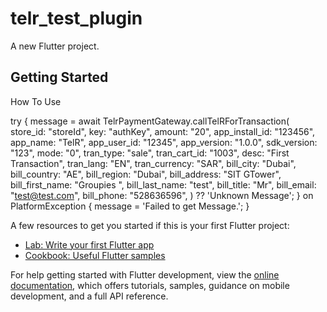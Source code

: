 # telr_test_plugin

A new Flutter project.

## Getting Started

How To Use

 try {
                  message  =
                      await TelrPaymentGateway.callTelRForTransaction(
                        store_id: "storeId",
                        key: "authKey",
                        amount: "20",
                        app_install_id: "123456",
                        app_name: "TelR",
                        app_user_id: "12345",
                        app_version: "1.0.0",
                        sdk_version: "123",
                        mode: "0",
                        tran_type: "sale",
                        tran_cart_id: "1003",
                        desc: "First Transaction",
                        tran_lang: "EN",
                        tran_currency: "SAR",
                        bill_city: "Dubai",
                        bill_country: "AE",
                        bill_region: "Dubai",
                        bill_address: "SIT GTower",
                        bill_first_name: "Groupies ",
                        bill_last_name: "test",
                        bill_title: "Mr",
                        bill_email: "test@test.com",
                        bill_phone: "528636596",
                      ) ?? 'Unknown Message';
                } on PlatformException {
                  message = 'Failed to get Message.';
                }

A few resources to get you started if this is your first Flutter project:

- [Lab: Write your first Flutter app](https://docs.flutter.dev/get-started/codelab)
- [Cookbook: Useful Flutter samples](https://docs.flutter.dev/cookbook)

For help getting started with Flutter development, view the
[online documentation](https://docs.flutter.dev/), which offers tutorials,
samples, guidance on mobile development, and a full API reference.
